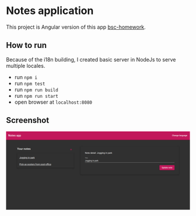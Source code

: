 # Notes application

This project is Angular version of this app [bsc-homework](https://github.com/captain-refactor/bsc-homework).

## How to run
Because of the i18n building, I created basic server in NodeJs to serve multiple locales.

 - run `npm i`
 - run `npm test`
 - run `npm run build`
 - run `npm run start`
 - open browser at `localhost:8080`

## Screenshot

![alt text](./screenshot.png "Application screenshot")
